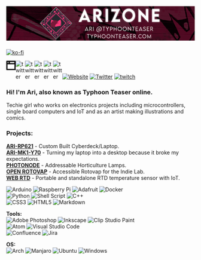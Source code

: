 [![Banner](assets/Banner.png)][website]  
----
[![ko-fi](https://ko-fi.com/img/githubbutton_sm.svg)](https://ko-fi.com/A078F1F)  

[<img align="left" alt="website" width="25px" src="https://raw.githubusercontent.com/iconic/open-iconic/master/svg/browser.svg" />][website]
[<img align="left" alt="twitter" width="25px" src="https://raw.githubusercontent.com/simple-icons/simple-icons/develop/icons/twitter.svg" />][twitter]
[<img align="left" alt="twitter" width="25px" src="https://raw.githubusercontent.com/simple-icons/simple-icons/develop/icons/youtube.svg" />][youtube]
[<img align="left" alt="twitter" width="25px" src="https://raw.githubusercontent.com/simple-icons/simple-icons/develop/icons/telegram.svg" />][telegram]
[<img align="left" alt="twitter" width="25px" src="https://raw.githubusercontent.com/simple-icons/simple-icons/develop/icons/twitch.svg" />][twitch]
[<img align="left" alt="twitter" width="25px" src="https://raw.githubusercontent.com/simple-icons/simple-icons/develop/icons/hackaday.svg" />][hack]  
<br>
[![Website](https://img.shields.io/website?label=typhoonteaser.com&style=for-the-badge&url=http%3A%2F%2Ftyphoonteaser.com)]([website])
[![Twitter](https://img.shields.io/twitter/follow/typhoonteaser?color=1DA1F2&logo=twitter&style=for-the-badge)]([twitter])
[![twitch](https://img.shields.io/twitch/status/typhoonteaser?color=%239146FF&style=for-the-badge&logo=twitch)]([twitch])  

### Hi! I'm Ari, also known as Typhoon Teaser online.  
Techie girl who works on electronics projects including microcontrollers, single board computers and IoT and as an artist making illustrations and comics.  

### Projects:
[**ARI-RP621**]() - Custom Built Cyberdeck/Laptop.  
[**ARI-MK1-Y70**](https://hackaday.io/project/178437-ari-mk1-y70) - Turning my laptop into a desktop because it broke  my expectations.  
[**PHOTONODE**]() - Addressable Horticulture Lamps.  
[**OPEN ROTOVAP**]() - Accessible Rotovap for the Indie Lab.  
[**WEB RTD**]() - Portable and standalone RTD temperature sensor with IoT.

![Arduino](https://img.shields.io/badge/-Arduino-00979D?style=for-the-badge&logo=Arduino&logoColor=white)
![Raspberry Pi](https://img.shields.io/badge/-RaspberryPi-C51A4A?style=for-the-badge&logo=Raspberry-Pi)
![Adafruit](https://img.shields.io/badge/-Adafruit-000000?style=for-the-badge&logo=adafruit)
![Docker](https://img.shields.io/badge/docker-%230db7ed.svg?style=for-the-badge&logo=docker&logoColor=white)  
![Python](https://img.shields.io/badge/python-3670A0?style=for-the-badge&logo=python&logoColor=ffdd54)
![Shell Script](https://img.shields.io/badge/shell_script-%23121011.svg?style=for-the-badge&logo=gnu-bash&logoColor=white)
![C++](https://img.shields.io/badge/c++-%2300599C.svg?style=for-the-badge&logo=c%2B%2B&logoColor=white)  
![CSS3](https://img.shields.io/badge/css3-%231572B6.svg?style=for-the-badge&logo=css3&logoColor=white)
![HTML5](https://img.shields.io/badge/html5-%23E34F26.svg?style=for-the-badge&logo=html5&logoColor=white)
![Markdown](https://img.shields.io/badge/markdown-%23000000.svg?style=for-the-badge&logo=markdown&logoColor=white)

**Tools:**  
![Adobe Photoshop](https://img.shields.io/badge/adobe%20photoshop-%2331A8FF.svg?style=for-the-badge&logo=adobephotoshop&logoColor=white)
![Inkscape](https://img.shields.io/badge/Inkscape-e0e0e0?style=for-the-badge&logo=inkscape&logoColor=080A13)
![Clip Studio Paint](https://img.shields.io/badge/%20%20Clip%20Studio%20Paint-e0e0e0?style=for-the-badge&logo=clipstudio&logoColor=white)  
![Atom](https://img.shields.io/badge/Atom-%2366595C.svg?style=for-the-badge&logo=atom&logoColor=white)
![Visual Studio Code](https://img.shields.io/badge/Visual%20Studio%20Code-0078d7.svg?style=for-the-badge&logo=visual-studio-code&logoColor=white)  
![Confluence](https://img.shields.io/badge/confluence-%23172BF4.svg?style=for-the-badge&logo=confluence&logoColor=white)
![Jira](https://img.shields.io/badge/jira-%230A0FFF.svg?style=for-the-badge&logo=jira&logoColor=white)

**OS:**  
![Arch](https://img.shields.io/badge/Arch%20Linux-1793D1?logo=arch-linux&logoColor=fff&style=for-the-badge)
![Manjaro](https://img.shields.io/badge/Manjaro-35BF5C?style=for-the-badge&logo=Manjaro&logoColor=white)
![Ubuntu](https://img.shields.io/badge/Ubuntu-E95420?style=for-the-badge&logo=ubuntu&logoColor=white)
![Windows](https://img.shields.io/badge/Windows-0078D6?style=for-the-badge&logo=windows&logoColor=white)

[website]: http://typhoonteaser.com/
[twitter]: https://twitter.com/TyphoonTeaser  
[telegram]: https://t.me/typhoonteaser  
[twitch]: https://www.twitch.tv/typhoonteaser
[hack]: https://hackaday.io/typhoonteaser
[youtube]: https://www.youtube.com/channel/UCh0YbFSf61U8mfuufxhIyJg
